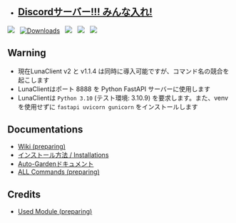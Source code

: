 
- ## [Discordサーバー!!! みんな入れ!](https://discord.gg/lunaclient)

[![](https://wakatime.com/badge/user/a3dc88bc-f773-46f5-86f8-abb56f21a04b/project/ec55bffb-c0d2-4093-bc5d-9b80112d3988.svg)](https://github.com/luna724/LunaClient)
&nbsp;
[![Downloads](https://img.shields.io/github/downloads/luna724/LunaClient/total?style=flat&label=Total%20Downloads&color=blue)](https://github.com/luna724/LunaClient/releases)
&nbsp;
[![](https://img.shields.io/badge/dynamic/json?url=https%3A%2F%2Fapi.github.com%2Frepos%2Fluna724%2FLunaClient%2Freleases%2Flatest&query=%24.assets%5B0%5D.download_count&label=Latest%20Downloads)](https://github.com/luna724/LunaClient)
&nbsp;
[![](https://img.shields.io/github/languages/top/luna724/LunaClient?style=flat)](https://github.com/luna724/LunaClient)
&nbsp;
[![](https://img.shields.io/github/repo-size/luna724/LunaClient?style=flat)](https://github.com/luna724/LunaClient)
&nbsp;

## Warning
- 現在LunaClient v2 と v1.1.4 は同時に導入可能ですが、コマンド名の競合を起こします
- LunaClientはポート 8888 を Python FastAPI サーバーに使用します
- LunaClientは `Python 3.10` (テスト環境: 3.10.9) を要求します。また、venvを使用せずに `fastapi uvicorn gunicorn` をインストールします

## Documentations
- [Wiki (preparing)](https://luna724.github.io/repo/lunaclient)
- [インストール方法 / Installations](/docs/install.md)
- [Auto-Gardenドキュメント](/docs/lc_gardening.md)
- [ALL Commands (preparing)](/docs/all_cmd.md)

## Credits
- [Used Module (preparing)](/docs/credit.md)
